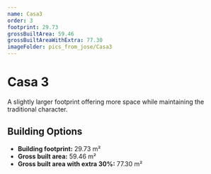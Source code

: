 ```yaml
---
name: Casa3
order: 3
footprint: 29.73
grossBuiltArea: 59.46
grossBuiltAreaWithExtra: 77.30
imageFolder: pics_from_jose/Casa3
---
```


# Casa 3

A slightly larger footprint offering more space while maintaining the traditional character.

## Building Options

- **Building footprint:** 29.73 m²
- **Gross built area:** 59.46 m²
- **Gross built area with extra 30%:** 77.30 m²
